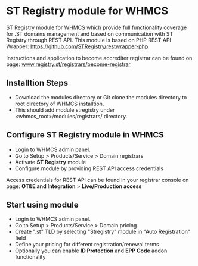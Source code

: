 # ST Registry module for WHMCS
ST Registry module for WHMCS which provide full functionality coverage for .ST domains management and based on communication with ST Registry through REST API.
This module is based on PHP REST API Wrapper: https://github.com/STRegistry/restwrapper-php

Instructions and application to become accrediter registrar can be found on page: www.registry.st/registrars/become-registrar

## Installtion Steps
* Download the modules directory or Git clone the modules directory to root directory of WHMCS installtion.
* This should add module stregistry under <whmcs_root>/modules/registrars/ directory.

## Configure ST Registry module in WHMCS
* Login to WHMCS admin panel.
* Go to Setup > Products/Service > Domain registrars
* Activate <b>ST Registry</b> module
* Configure module by providing REST API access credentials

Access credentials for REST API can be found in your registrar console on page:
<b>OT&E and Integration</b> > <b>Live/Production access</b>

## Start using module
* Login to WHMCS admin panel.
* Go to Setup > Products/Service > Domain pricing
* Create ".st" TLD by selecting "Stregistry" module in "Auto Registration" field
* Define your pricing for different registration/renewal terms
* Optionally you can enable <b>ID Protection</b> and <b>EPP Code</b> addon functionality


